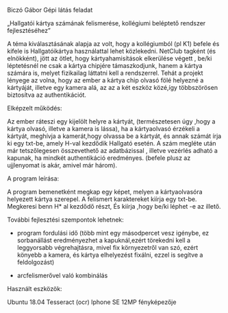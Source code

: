 
Biczó Gábor 
Gépi látás feladat

„Hallgatói kártya számának felismerése,
kollégiumi beléptető rendszer fejlesztéséhez”



A téma kiválasztásának alapja az volt, hogy  a kollégiumból (pl K1) befele és kifele is Hallgatóikártya használattal lehet közlekedni.
NetClub tagként (és elnökként), jött az ötlet, hogy kártyahamisítások elkerülése végett ,
be/ki léptetésnél ne csak a kártya chipjére támaszkodjunk, hanem a kártya számára is, melyet fizikailag láttatni kell a rendszerrel.
Tehát a projekt lényege az volna, hogy az ember a kártya chip olvasó fölé helyezné a kártyáját, 
illetve egy kamera alá, az az a két eszköz közé,így többszörösen biztosítva az authentikációt.

Elképzelt működés:

Az ember ráteszi egy kijelölt helyre a kártyát, (természetesen úgy ,hogy a kártya olvasó, illetve a kamera is lássa), 
ha a kártyaolvasó érzékeli a kártyát, meghívja a kamerát,hogy olvassa be a kártyát, és annak számát írja ki egy txt-be, 
amely H-val kezdődik Hallgató esetén. A szám megléte után már tetszőlegesen összevethető az adatbázissal , 
illetve vezérlés adható a kapunak, ha mindkét authentikáció eredményes. (befele plusz az ujjlenyomat is akár, amivel már három).

A program leírása:

A program bemenetként megkap egy képet, melyen a kártyaolvasóra helyezett kártya szerepel.
A felismert karaktereket kiírja egy txt-be.
Megkeresi benn H* al kezdődő részt,
És kiírja ,hogy be/ki léphet -e az illető.


További fejlesztési szempontok lehetnek:

- program fordulási idő
	(több mint egy másodpercet vesz igénybe, ez sorbanállást eredményezhet a kapuknál,ezért 	törekedni kell a leggyorsabb végrehajtásra, mivel fix környezetről van szó, ezért könyebb a 	kamera, és kártya elhelyezést fixálni, ezzel is segítve  a feldolgozást)

- arcfelismerővel való kombinálás


Használt eszközök:

Ubuntu 18.04
Tesseract (ocr)
Iphone SE 12MP fényképezője 
